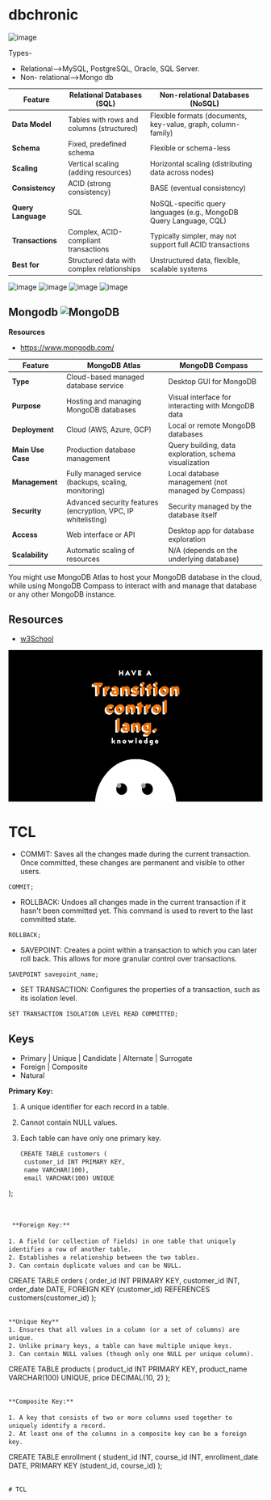 # dbchronic
![image](https://github.com/user-attachments/assets/eda5297c-12f8-4a8d-9242-453463f517ca)

Types-
- Relational-->MySQL, PostgreSQL, Oracle, SQL Server.
- Non- relational-->Mongo db

| **Feature**              | **Relational Databases (SQL)**               | **Non-relational Databases (NoSQL)**       |
|--------------------------|----------------------------------------------|-------------------------------------------|
| **Data Model**            | Tables with rows and columns (structured)    | Flexible formats (documents, key-value, graph, column-family) |
| **Schema**                | Fixed, predefined schema                     | Flexible or schema-less                   |
| **Scaling**               | Vertical scaling (adding resources)          | Horizontal scaling (distributing data across nodes) |
| **Consistency**           | ACID (strong consistency)                    | BASE (eventual consistency)              |
| **Query Language**        | SQL                                          | NoSQL-specific query languages (e.g., MongoDB Query Language, CQL) |
| **Transactions**          | Complex, ACID-compliant transactions         | Typically simpler, may not support full ACID transactions |
| **Best for**              | Structured data with complex relationships   | Unstructured data, flexible, scalable systems |

![image](https://github.com/user-attachments/assets/5491a1bc-18d9-42f6-b845-d0c6e7fada5b)
![image](https://github.com/user-attachments/assets/5bf590d6-ac5d-4d92-822a-a471ddc3892c)
![image](https://github.com/user-attachments/assets/9db0ede4-c5c6-4778-aa00-e5459ea4657a)
![image](https://github.com/user-attachments/assets/7600ae94-cdac-46a7-814f-da66f659153e)



## Mongodb   <img src="https://cdn.worldvectorlogo.com/logos/mongodb-icon-1.svg" alt="MongoDB" width="50" height="50">

**Resources**
- https://www.mongodb.com/


| Feature              | MongoDB Atlas                            | MongoDB Compass                        |
|----------------------|------------------------------------------|----------------------------------------|
| **Type**             | Cloud-based managed database service     | Desktop GUI for MongoDB                |
| **Purpose**          | Hosting and managing MongoDB databases   | Visual interface for interacting with MongoDB data |
| **Deployment**       | Cloud (AWS, Azure, GCP)                  | Local or remote MongoDB databases      |
| **Main Use Case**    | Production database management           | Query building, data exploration, schema visualization |
| **Management**       | Fully managed service (backups, scaling, monitoring) | Local database management (not managed by Compass) |
| **Security**         | Advanced security features (encryption, VPC, IP whitelisting) | Security managed by the database itself |
| **Access**           | Web interface or API                     | Desktop app for database exploration   |
| **Scalability**      | Automatic scaling of resources           | N/A (depends on the underlying database) |

You might use MongoDB Atlas to host your MongoDB database in the cloud, while using MongoDB Compass to interact with and manage that database or any other MongoDB instance.

## Resources
- [w3School](https://www.w3schools.com/sql)
  

<img src="https://github.com/beyound3d/DataInsightsHubVault/blob/master/tcl.png" width="900dp" height="300dp" />

# TCL
- COMMIT: Saves all the changes made during the current transaction. Once committed, these changes are permanent and visible to other users.
```
COMMIT;
```

- ROLLBACK: Undoes all changes made in the current transaction if it hasn't been committed yet. This command is used to revert to the last committed state.
```
ROLLBACK;
```

- SAVEPOINT: Creates a point within a transaction to which you can later roll back. This allows for more granular control over transactions.

```
SAVEPOINT savepoint_name;
```

- SET TRANSACTION: Configures the properties of a transaction, such as its isolation level.
```
SET TRANSACTION ISOLATION LEVEL READ COMMITTED;
```

## Keys

- Primary |  Unique |  Candidate | Alternate |  Surrogate 
- Foreign  |  Composite
- Natural

 **Primary Key:**

1. A unique identifier for each record in a table.
2. Cannot contain NULL values.
3. Each table can have only one primary key.

   ```
   CREATE TABLE customers (
    customer_id INT PRIMARY KEY,
    name VARCHAR(100),
    email VARCHAR(100) UNIQUE
);
```


 **Foreign Key:**

1. A field (or collection of fields) in one table that uniquely identifies a row of another table.
2. Establishes a relationship between the two tables.
3. Can contain duplicate values and can be NULL.

```
CREATE TABLE orders (
    order_id INT PRIMARY KEY,
    customer_id INT,
    order_date DATE,
    FOREIGN KEY (customer_id) REFERENCES customers(customer_id)
);
```

**Unique Key**
1. Ensures that all values in a column (or a set of columns) are unique.
2. Unlike primary keys, a table can have multiple unique keys.
3. Can contain NULL values (though only one NULL per unique column).

```
CREATE TABLE products (
    product_id INT PRIMARY KEY,
    product_name VARCHAR(100) UNIQUE,
    price DECIMAL(10, 2)
);
```

**Composite Key:**

1. A key that consists of two or more columns used together to uniquely identify a record.
2. At least one of the columns in a composite key can be a foreign key.

```
CREATE TABLE enrollment (
    student_id INT,
    course_id INT,
    enrollment_date DATE,
    PRIMARY KEY (student_id, course_id)
);
```

# TCL







